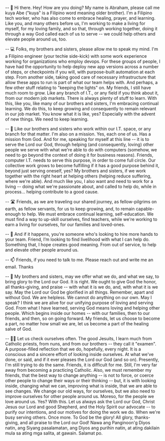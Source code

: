 -- 👋 Hi there. Hey! How are you doing? My name is Abraham, please call me kuya Abe ("kuya" is a Filipino word meaning older brother). I'm a Filipino tech worker, who has also come to embrace healing, prayer, and learning. Like you, and many others before us, I'm working to make a living for myself, for my loving family, and so that, through working together, doing it through a way God called each of us to serve -- we could help others and elevate people around us, too.

-- 💻 Folks, my brothers and sisters, please allow me to speak my mind. I'm a Filipino engineer (your techie side-kick) with some work experience working for organizations who employ devops. For these groups of people, I have had the opportunity to help deploy new app versions across a number of steps, or checkpoints if you will, with purpose-built automation at each step. From another side, taking good care of necessary infrastructure that allow these apps to run is part of what our team helps with. And perhaps, a few other stuff relating to "keeping the lights" on. My friends, I still have much room to grow. Like any branch of I.T., or any field if you think about it, from our modern job markets. There is always plenty of stuff to learn. With this, like you, like many of our brothers and sisters, I'm embracing continual learning. We do this, to keep growing and consequently to remain relevant in our job market. You know what it is like, yes? Especially with the advent of new things. We need to keep learning. 

-- 🏡 Like our brothers and sisters who work within our I.T. space, or any branch for that matter. I'm also on a mission. Yes, each one of us. Has a mission from God. And for me, speaking for myself at this line -- it is to serve the Lord our God, through helping (and consequently, loving) other people we serve with what we're able to do with computers (somehow, we need to go beyond the context of doing it for business reasons). Friends, computer I.T. needs to serve this purpose, in order to come full circle. Our collective work grows to become fulfilling if it has a good purpose behind it, beyond just serving oneself, yes? My brothers and sisters, if we work together with the right heart at helping others (helping reduce suffering, where we're able). And much like you, I also want and need to work for a living -- doing what we're passionate about, and called to help do, while in process... helping contribute to a good cause.

-- 🛣️ Friends, as we are traveling our shared journey, as fellow-pilgrims on earth, as fellow servants, for us to keep growing, and, to remain capable-enough to help. We must embrace continual learning, self-education. We must find a way to up-skill ourselves, find teachers, while we're working to earn a living for ourselves, for our families and loved-ones.

-- 💞️ And if it happens, you're someone who's looking to hire more hands to your team. Friend, I’m looking to find livelihood with what I can help do. Something that, I hope creates good meaning. From out of service, to help and elevate other people around us.

-- 📫 Friends, if you need to talk to me. Please reach out and write me an email. Thanks

-- 🌅 My brothers and sisters, may we offer what we do, and what we say, to bring glory to the Lord our God. It is right. We ought to give God the honor, all thanks-giving, and praise -- with what it is we do, and, with what it is we say. May the Lord our God be glorified in all things. Remember, apart and without God. We are helpless. We cannot do anything on our own. May I speak? I think we are alive for our unifying purpose of loving and serving God. From what I have learned, serving God means loving and helping other people. Which begins inside our homes -- with our families, then to our friends, and then, so on going forward. My friends, let us choose to become a part, no matter how small we are, let us become a part of the healing salve of God.

-- 🤲🏼 Let us check ourselves often. The good Jesuits, I learn much from Catholic priests, from nuns, and from our brothers -- they call it "examen". A purpose-filled reflection that we do, hopefully, every night. It is a conscious and a sincere effort of looking inside ourselves. At what we've done, or said, and if it ever pleases the Lord our God (and so on). Presently, I'm still trying to do the same. Friends, it is difficult for me. Still, I'm very far away from becoming a practicing Catholic. Also, we must remember my friends, that the best way to change anything -- is not to force, or coerce other people to change their ways or their thinking -- but, it is with looking inside, changing what we can, improving what is inside, that we are able to see changes. We change our old ways, for ourselves, but we also need to improve ourselves for other people around us. Moreso, for the people we love around us. Yes? With this. Let us always ask the Lord our God, Christ Jesus our Lord and good Shepherd, and the Holy Spirit our advocate -- to purify our intentions, and our motives for doing the work we do. When we're busy serving others. Once more. To God be the glory! All glory, thanks-giving, and all praise to the Lord our God! Nawa ang Panginoon'g Diyos natin, ang Siyang pasalamatan, ang Diyos ang purihin natin, at ating dakilain mula sa ating mga salita, at gawain. Salamat po.

<!---
abormate/abormate is a ✨ special ✨ repository because its `README.md` (this file) appears on your GitHub profile.
You can click the Preview link to take a look at your changes.
--->
